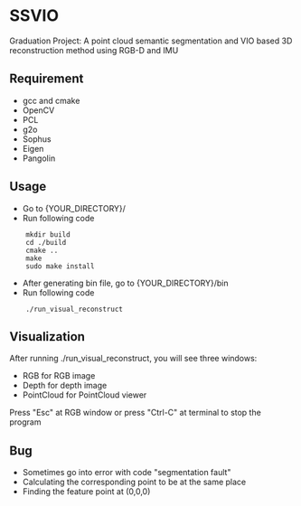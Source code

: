 # SSVIO
Graduation Project: A point cloud semantic segmentation and VIO based 3D reconstruction method using RGB-D and IMU

## Requirement
* gcc and cmake
* OpenCV
* PCL
* g2o
* Sophus
* Eigen
* Pangolin

## Usage
* Go to {YOUR_DIRECTORY}/
* Run following code
```
    mkdir build
    cd ./build
    cmake ..
    make
    sudo make install
```
* After generating bin file, go to {YOUR_DIRECTORY}/bin
* Run following code
```
    ./run_visual_reconstruct
```

## Visualization
After running ./run_visual_reconstruct, you will see three windows:
* RGB for RGB image
* Depth for depth image
* PointCloud for PointCloud viewer

Press "Esc" at RGB window or press "Ctrl-C" at terminal to stop the program

## Bug
* Sometimes go into error with code "segmentation fault"
* Calculating the corresponding point to be at the same place
* Finding the feature point at (0,0,0)